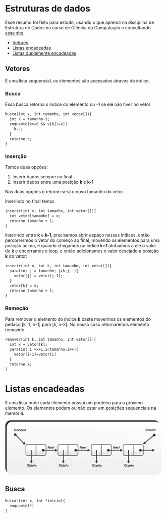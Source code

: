# Estruturas de dados

Esse resumo foi feito para estudo, usando o que aprendi na disciplina de Estrutura de Dados no curso de Ciência da Computação e consultando [esse site](https://www.ime.usp.br/~pf/algoritmos/).

- [Vetores](#vetores)
- [Listas encadeadas](#listas-encadeadas)
- [Listas duplamente encadeadas](#listas-duplamente-encadeadas)

## Vetores

É uma lista sequencial, os elementos são acessados através do índice.

### Busca

Essa busca retorna o índice do elemento ou -1 se ele não tiver no vetor

```
busca(int x, int tamanho, int vetor[]){
  int k = tamanho-1;
  enquanto(k>=0 && v[k]!=x){
    k--;
  }
  retorne k;
}
```

### Inserção

Temos duas opções:

1. Inserir dados sempre no final
2. Inserir dados entre uma posição **k** e **k-1**

Nas duas opções o retorno será o novo tamanho do vetor.

Inserindo no final temos

```
inserir(int x, int tamanho, int vetor[]){
  int vetor[tamanho] = x;
  retorne tamanho + 1;
}
```

Inserindo entre **k** e **k-1**, precisamos abrir espaço nesses índices, então percorrermos o vetor do começo ao final, movendo os elementos para uma posição acima, e quando chegamos no índice **k+1** atribuímos a ele o valor de **k** e encerramos o loop, e então adicionamos o valor desejado a posição **k** do vetor:

```
inserir(int x, int k, int tamanho, int vetor[]){
  para(int j = tamanho; j>k;j--){
    vetor[j] = vetor[j-1];
  }
  vetor[k] = x;
  retorne tamanho + 1;
}
```

### Remoção

Para remover o elemento do índice **k** basta movermos os elementos do pedaço [k+1, n-1] para [k, n-2]. No nosso caso retornaremos elemento removido.

```
remover(int k, int tamanho, int vetor[]){
  int x = vetor[k];
  para(int i =k+1;i<tamanho;i++){
    vetor[i-1]=vetor[i]
  }
  retorne x;
}
```

# Listas encadeadas

É uma lista onde cada elemento possui um ponteiro para o próximo elemento. Os elementos podem ou não estar em posições sequenciais na memória.

<p align="center">
  <img src='./assets/image.png'>
</p>

## Busca

```
buscar(int x, int *inicio){
  enquanto(*)
}
```
